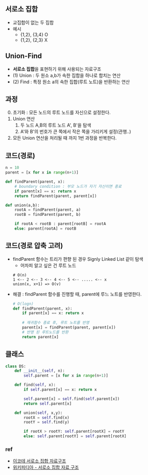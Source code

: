 ## 서로소 집합 
- 교집합이 없는 두 집합
- 예시 
    - {1,2}, {3,4} O
    - {1,2}, {2,3} X

## Union-Find
- **서로소 집합**을 표현하기 위해 사용되는 자료구조
- (1) Union : 두 원소 a,b가 속한 집합을 하나로 합치는 연산
- (2) Find : 특정 원소 a의 속한 집합(루트 노트)을 반환하는 연산


## 과정
0. 초기화 : 모든 노드의 루트 노드를 자신으로 설정한다.
1. Union 연산 
   1) 두 노드 A,B의 루트 노드 A', B'을 탐색
   2) A'와 B'의 번호가 큰 쪽에서 작은 쪽을 가리키게 설정(관행..)
2. 모든 Union 연산을 처리될 때 까지 1번 과정을 반복한다.

## 코드(경로)
```python
n = 10
parent = [x for x in range(n+1)]

def findParent(parent, x):
    # boundary condition : 부모 노드가 자기 자신이면 종료
    if parent[x] == x: return x
    return findParent(parent, parent[x])

def union(a,b):
    rootA = findParent(parent, a)
    rootB = findParent(parent, b)

    if rootA < rootB : parent[rootB] = rootA
    else: parent[rootA] = rootB
```

## 코드(경로 압축 고려)
- findParent 함수는 트리가 편향 된 경우 Signly Linked List 같이 탐색
    - 어차피 알고 싶은 건 루트 노드
    ```
    # O(n)
    1 <-- 2 <-- 3 <-- 4 <-- 5 <-- ..... <-- x
    union(x, x+1) => O(v)
    ```
- 해결 : findParent 함수를 진행할 때, parent에 루느 노트를 반영한다.
    ```python
    # O(logn)
    def findParent(parent, x):
        if parent[x] == x: return x
        
        # 재귀함수 종료 후, 루트 노트를 반영
        parent[x] = findParent(parent, parent[x])
        # 반영 된 루트노드를 반환
        return parent[x]
    ```

## 클래스
```python
class DS:
    def __init__(self, n):
        self.parent = [x for x in range(n+1)]

    def find(self, x):
        if self.parent[x] == x: return x

        self.parent[x] = self.find(self.parent[x])
        return self.parent[x]

    def union(self, x,y):
        rootX = self.find(x)
        rootY = self.find(y)

        if rootX > rootY: self.parent[rootX] = rootY
        else: self.parent[rootY] = self.parent[rootX]
```





### ref
- [이코테 서로소 집합 자료구조](https://www.youtube.com/watch?v=Ha0w2dJa2Nk)
- [위키피디아 - 서로소 집합 자료 구조](https://ko.wikipedia.org/wiki/%EC%84%9C%EB%A1%9C%EC%86%8C_%EC%A7%91%ED%95%A9_%EC%9E%90%EB%A3%8C_%EA%B5%AC%EC%A1%B0)